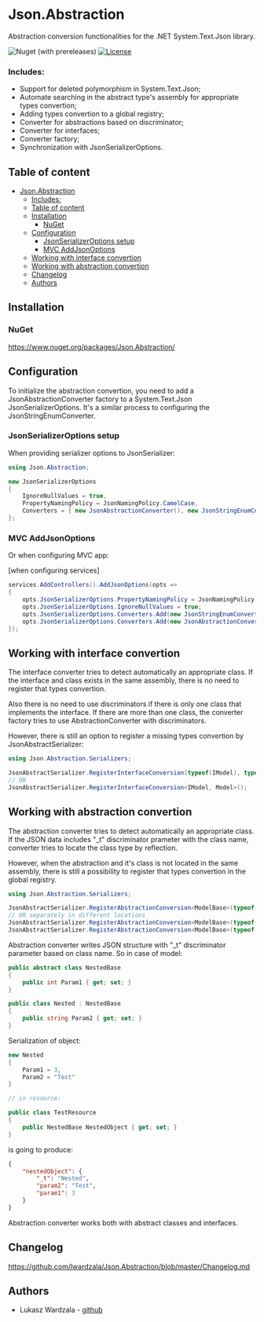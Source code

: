 # Json.Abstraction

Abstraction conversion functionalities for the .NET System.Text.Json library.

![Nuget (with prereleases)](https://img.shields.io/nuget/vpre/Json.Abstraction)
[![License](https://img.shields.io/badge/license-MIT-blue.svg)](License)

### Includes:
- Support for deleted polymorphism in System.Text.Json;
- Automate searching in the abstract type's assembly for appropriate types convertion;
- Adding types convertion to a global registry;
- Converter for abstractions based on discriminator;
- Converter for interfaces;
- Converter factory;
- Synchronization with JsonSerializerOptions.

## Table of content

- [Json.Abstraction](#jsonabstraction)
    - [Includes:](#includes)
  - [Table of content](#table-of-content)
  - [Installation](#installation)
    - [NuGet](#nuget)
  - [Configuration](#configuration)
    - [JsonSerializerOptions setup](#jsonserializeroptions-setup)
    - [MVC AddJsonOptions](#mvc-addjsonoptions)
  - [Working with interface convertion](#working-with-interface-convertion)
  - [Working with abstraction convertion](#working-with-abstraction-convertion)
  - [Changelog](#changelog)
  - [Authors](#authors)

## Installation

### NuGet

https://www.nuget.org/packages/Json.Abstraction/

## Configuration

To initialize the abstraction convertion, you need to add a JsonAbstractionConverter factory to a System.Text.Json JsonSerializerOptions.
It's a similar process to configuring the JsonStringEnumConverter.

### JsonSerializerOptions setup

When providing serializer options to JsonSerializer:

```csharp
using Json.Abstraction;

new JsonSerializerOptions
{
    IgnoreNullValues = true,
    PropertyNamingPolicy = JsonNamingPolicy.CamelCase,
    Converters = { new JsonAbstractionConverter(), new JsonStringEnumConverter() }
};
```

### MVC AddJsonOptions

Or when configuring MVC app:

[when configuring services]
```csharp
services.AddControllers().AddJsonOptions(opts =>
{
    opts.JsonSerializerOptions.PropertyNamingPolicy = JsonNamingPolicy.CamelCase;
    opts.JsonSerializerOptions.IgnoreNullValues = true;
    opts.JsonSerializerOptions.Converters.Add(new JsonStringEnumConverter());
    opts.JsonSerializerOptions.Converters.Add(new JsonAbstractionConverter());
});
```

## Working with interface convertion

The interface converter tries to detect automatically an appropriate class.
If the interface and class exists in the same assembly, there is no need to register that types convertion.

Also there is no need to use discriminators if there is only one class that implements the interface.
If there are more than one class, the converter factory tries to use AbstractionConverter with discriminators.

However, there is still an option to register a missing types convertion by JsonAbstractSerializer:
```csharp
using Json.Abstraction.Serializers;

JsonAbstractSerializer.RegisterInterfaceConversion(typeof(IModel), typeof(Model));
// OR
JsonAbstractSerializer.RegisterInterfaceConversion<IModel, Model>();
```

## Working with abstraction convertion

The abstraction converter tries to detect automatically an appropriate class.
If the JSON data includes "_t" discriminator prameter with the class name, converter tries to locate the class type by reflection.

However, when the abstraction and it's class is not located in the same assembly, there is still a possibility to register that types convertion in the global registry.

```csharp
using Json.Abstraction.Serializers;

JsonAbstractSerializer.RegisterAbstractionConversion<ModelBase>(typeof(Model1), typeof(Model2));
// OR separately in different locations
JsonAbstractSerializer.RegisterAbstractionConversion<ModelBase>(typeof(Model1)); // In one file
JsonAbstractSerializer.RegisterAbstractionConversion<ModelBase>(typeof(Model2)); // In another file
```

Abstraction converter writes JSON structure with "_t" discriminator parameter based on class name.
So in case of model:

```csharp
public abstract class NestedBase
{
    public int Param1 { get; set; }
}

public class Nested : NestedBase
{
    public string Param2 { get; set; }
}

```

Serialization of object:

```csharp
new Nested
{
    Param1 = 3,
    Param2 = "Test"
}

// in resource:

public class TestResource
{
    public NestedBase NestedObject { get; set; }
}
```

is going to produce:

```json
{
    "nestedObject": {
        "_t": "Nested",
        "param2": "Test",
        "param1": 3
    }
}
```

Abstraction converter works both with abstract classes and interfaces.

## Changelog
https://github.com/lwardzala/Json.Abstraction/blob/master/Changelog.md

## Authors
- Lukasz Wardzala - [github](https://github.com/lwardzala)